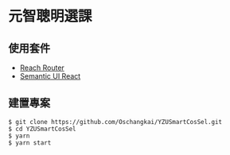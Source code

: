# 元智聰明選課

## 使用套件
- [Reach Router](https://reach.tech/router)
- [Semantic UI React](https://react.semantic-ui.com)

## 建置專案
```shell
$ git clone https://github.com/Oschangkai/YZUSmartCosSel.git
$ cd YZUSmartCosSel
$ yarn
$ yarn start
```